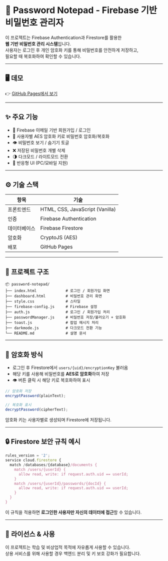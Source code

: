 # 🔐 Password Notepad - Firebase 기반 비밀번호 관리자

이 프로젝트는 Firebase Authentication과 Firestore를 활용한  
**웹 기반 비밀번호 관리 시스템**입니다.  
사용자는 로그인 후 개인 암호화 키를 통해 비밀번호를 안전하게 저장하고,  
필요할 때 복호화하여 확인할 수 있습니다.

---

## 🖥️ 데모

👉 [GitHub Pages에서 보기]("https://seong-nyang.github.io/password-notepad/")


---

## ✨ 주요 기능

- 🔐 Firebase 이메일 기반 회원가입 / 로그인
- 🔑 사용자별 AES 암호화 키로 비밀번호 암호화/복호화
- 👁️ 비밀번호 보기 / 숨기기 토글
- ❌ 저장된 비밀번호 개별 삭제
- 🌗 다크모드 / 라이트모드 전환
- 📱 반응형 UI (PC/모바일 지원)

---

## ⚙️ 기술 스택

| 항목       | 기술 |
|------------|------|
| 프론트엔드 | HTML, CSS, JavaScript (Vanilla) |
| 인증       | Firebase Authentication |
| 데이터베이스 | Firebase Firestore |
| 암호화     | CryptoJS (AES) |
| 배포       | GitHub Pages |

---

## 📁 프로젝트 구조

```
📦 password-notepad/
├── index.html             # 로그인 / 회원가입 화면
├── dashboard.html         # 비밀번호 관리 화면
├── style.css              # 스타일
├── firebase-config.js     # Firebase 설정
├── auth.js                # 로그인 / 회원가입 처리
├── passwordManager.js     # 비밀번호 저장/불러오기 + 암호화
├── toast.js               # 팝업 메시지 처리
├── darkmode.js            # 다크모드 전환 기능
└── README.md              # 설명 문서
```

---

## 🔐 암호화 방식

- 로그인 후 Firestore에서 `users/{uid}/encryptionKey` 불러옴
- 해당 키를 사용해 비밀번호를 **AES로 암호화**하여 저장
- 👁 버튼 클릭 시 해당 키로 복호화하여 표시

```js
// 암호화 저장
encryptPassword(plainText);

// 복호화 표시
decryptPassword(cipherText);
```

암호화 키는 사용자별로 생성되며 Firestore에 저장됩니다.

---

## 🔒 Firestore 보안 규칙 예시

```js
rules_version = '2';
service cloud.firestore {
  match /databases/{database}/documents {
    match /users/{userId} {
      allow read, write: if request.auth.uid == userId;
    }
    match /users/{userId}/passwords/{docId} {
      allow read, write: if request.auth.uid == userId;
    }
  }
}
```

이 규칙을 적용하면 **로그인한 사용자만 자신의 데이터에 접근**할 수 있습니다.

---

## 📮 라이선스 & 사용

이 프로젝트는 학습 및 비상업적 목적에 자유롭게 사용할 수 있습니다.  
상용 서비스를 위해 사용할 경우 백엔드 분리 및 키 보호 강화가 필요합니다.
